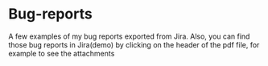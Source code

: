 # Bug-reports
A few examples of my bug reports exported from Jira. 
Also, you can find those bug reports in Jira(demo) by clicking on the header of the pdf file, for example to see the attachments 
